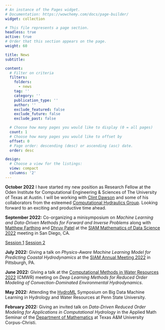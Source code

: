 ```yaml
---
# An instance of the Pages widget.
# Documentation: https://wowchemy.com/docs/page-builder/
widget: collection

# This file represents a page section.
headless: true
active: true
# Order that this section appears on the page.
weight: 60

title: News
subtitle:

content:
  # Filter on criteria
  filters:
    folders:
      - news
    tag: ''
    category: ''
    publication_type: ''
    author: ''
    exclude_featured: false
    exclude_future: false
    exclude_past: false

  # Choose how many pages you would like to display (0 = all pages)
  count: 1
  # Choose how many pages you would like to offset by
  offset: 0
  # Page order: descending (desc) or ascending (asc) date.
  order: desc

design:
  # Choose a view for the listings:
  view: compact
  columns: '2'
---
```


**October 2022** I have started my new position as Research Fellow at the Oden Institute for Computational Engineering & Sciences of The University of Texas at Austin. I will be working with [Clint Dawson](https://oden.utexas.edu/people/directory/Clint%20Dawson/) and some of his collaborators from the esteemed [Computational Hydraulics Group](https://chg.oden.utexas.edu/). Looking forward to an exciting and productive time ahead.

**September 2022:** Co-organizing a minisymposium on *Machine Learning and Data-Driven Methods for Forward and Inverse Problems* along with [Matthew Farthing](https://www.erdc.usace.army.mil/About/Leadership/Bio-Article-View/Article/3151369/dr-matthew-farthing/) and [Dhruv Patel](https://dhruvpatel108.github.io/) at the [SIAM Mathematics of Data Science 2022](https://www.siam.org/conferences/cm/conference/mds22) meeting in San Diego, CA.

[Session 1](https://meetings.siam.org/sess/dsp_programsess.cfm?SESSIONCODE=74814) [Session 2](https://meetings.siam.org/sess/dsp_programsess.cfm?SESSIONCODE=74815)

**July 2022:** Giving a talk on *Physics-Aware Machine Learning Model for Predicting Coastal Hydrodynamics* at the [SIAM Annual Meeting 2022](https://www.siam.org/conferences/cm/conference/an22) in Pittsburgh, PA.

**June 2022:** Giving a talk at the [Computational Methods in Water Resources 2022](https://cmwrconference.org/) (CMWR) meeting on *Deep Learning Methods for Reduced Order Modeling of Convection-Dominated Environmental Hydrodynamics*.

**May 2022:** Attending the [HydroML](https://iee.psu.edu/events/hydroml-symposium-big-data-machine-learning-hydrology-and-water-resources) Symposium on Big Data Machine Learning in Hydrology and Water Resources at Penn State University.

**February 2022:** Giving an invited talk on *Data-Driven Reduced Order Modeling for Applications in Computational Hydrology* in the Applied Math Seminar of the [Department of Mathematics](https://www.tamucc.edu/science/departments/math-and-statistics/) at Texas A&M University Corpus-Christi.
